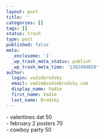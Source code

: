 ```yaml
---
layout: post
title: ''
categories: []
tags: []
status: trash
type: post
published: false
meta:
  _encloseme: '1'
  _wp_trash_meta_status: publish
  _wp_trash_meta_time: '1392494029'
author:
  login: vadimbrodsky
  email: vadim@vadimbrodsky.com
  display_name: Vadim
  first_name: Vadim
  last_name: Brodsky
---
```

<p>- valentines dat 50<br />
- february 2 posters 70<br />
- cowboy party 50</p>
